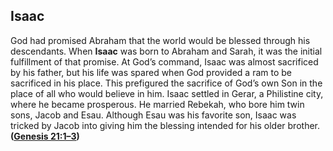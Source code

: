 
## Isaac

God had promised Abraham that the world would be blessed through his descendants. When **Isaac** was born to Abraham and Sarah, it was the initial fulfillment of that promise. At God’s command, Isaac was almost sacrificed by his father, but his life was spared when God provided a ram to be sacrificed in his place. This prefigured the sacrifice of God’s own Son in the place of all who would believe in him. Isaac settled in Gerar, a Philistine city, where he became prosperous. He married Rebekah, who bore him twin sons, Jacob and Esau. Although Esau was his favorite son, Isaac was tricked by Jacob into giving him the blessing intended for his older brother. **([Genesis 21:1–3](https://www.esv.org/Genesis+21%3A1%E2%80%933/))**

